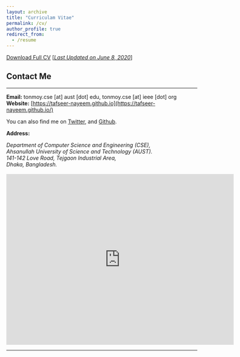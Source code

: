 ```yaml
---
layout: archive
title: "Curriculam Vitae"
permalink: /cv/
author_profile: true
redirect_from:
  - /resume
---
```


[Download Full CV](https://tonmoy-hossain.github.io/files/CV_June8.pdf) [<ins>*Last Updated on June 8, 2020*</ins>]

## Contact Me
-------------

**Email:** tonmoy.cse [at] aust [dot] edu, tonmoy.cse [at] ieee [dot] org<br /> 
**Website:** [https://tafseer-nayeem.github.io](https://tafseer-nayeem.github.io/) <br />

You can also find me on [Twitter](https://twitter.com/mtnayeem), and [Github](https://github.com/tafseer-nayeem).


**Address:**
<address>
Department of Computer Science and Engineering (CSE), <br /> 
Ahsanullah University of Science and Technology (AUST). <br /> 
141-142 Love Road, Tejgaon Industrial Area, <br />
Dhaka, Bangladesh. <br /> 
</address> 
<br /> 
<iframe src="https://www.google.com/maps/embed?pb=!1m18!1m12!1m3!1d3651.5375119530972!2d90.40462791445606!3d23.76386639417981!2m3!1f0!2f0!3f0!3m2!1i1024!2i768!4f13.1!3m3!1m2!1s0x3755c77decb5f845%3A0xc2eadd2f3b867792!2sAhsanullah%20University%20of%20Science%20and%20Technology!5e0!3m2!1sen!2sus!4v1584909327199!5m2!1sen!2sus" width="600" height="450" frameborder="0" style="border:0;" allowfullscreen="" aria-hidden="false" tabindex="0"></iframe>

__________________________________________________________